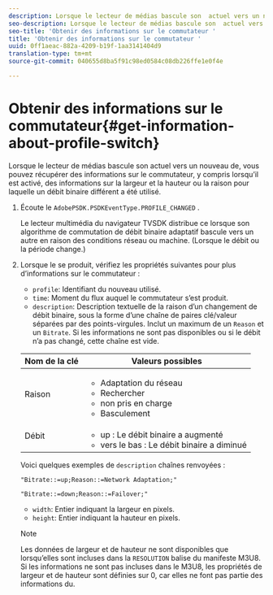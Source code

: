 ```yaml
---
description: Lorsque le lecteur de médias bascule son  actuel vers un nouveau  de, vous pouvez récupérer des informations sur le commutateur, y compris lorsqu’il est activé, des informations sur la largeur et la hauteur ou la raison pour laquelle un débit binaire différent a été utilisé.
seo-description: Lorsque le lecteur de médias bascule son  actuel vers un nouveau  de, vous pouvez récupérer des informations sur le commutateur, y compris lorsqu’il est activé, des informations sur la largeur et la hauteur ou la raison pour laquelle un débit binaire différent a été utilisé.
seo-title: 'Obtenir des informations sur le commutateur '
title: 'Obtenir des informations sur le commutateur '
uuid: 0ff1aeac-882a-4209-b19f-1aa3141404d9
translation-type: tm+mt
source-git-commit: 040655d8ba5f91c98ed0584c08db226ffe1e0f4e

---
```



# Obtenir des informations sur le commutateur{#get-information-about-profile-switch}

Lorsque le lecteur de médias bascule son  actuel vers un nouveau  de, vous pouvez récupérer des informations sur le commutateur, y compris lorsqu’il est activé, des informations sur la largeur et la hauteur ou la raison pour laquelle un débit binaire différent a été utilisé.

1. Écoute le `AdobePSDK.PSDKEventType.PROFILE_CHANGED` .

   Le lecteur multimédia du navigateur TVSDK distribue ce lorsque son algorithme de commutation de débit binaire adaptatif bascule vers un autre en raison des conditions réseau ou machine. (Lorsque le débit ou la période change.)
1. Lorsque le se produit, vérifiez les propriétés suivantes pour plus d’informations sur le commutateur :

   * `profile`: Identifiant du nouveau utilisé.
   * `time`: Moment du flux auquel le commutateur s’est produit.
   * `description`: Description textuelle de la raison d’un changement de débit binaire, sous la forme d’une chaîne de paires clé/valeur séparées par des points-virgules. Inclut un maximum de un `Reason` et un `Bitrate`. Si les informations ne sont pas disponibles ou si le débit n’a pas changé, cette chaîne est vide.
   <table id="table_E400FD9C57FF40CBAC14AF6847CD8301"> 
    <thead> 
      <tr> 
      <th colname="col1" class="entry"> Nom de la clé </th> 
      <th colname="col2" class="entry"> Valeurs possibles </th> 
      </tr> 
    </thead>
    <tbody> 
      <tr> 
      <td colname="col1"> <span class="codeph"> Raison </span> </td> 
      <td colname="col2"> 
        <ul id="ul_37DDE3F297634ED6B47DF5D73F969369"> 
        <li id="li_E374B029E1AF40689D70A9D30E057C5B">Adaptation du réseau </li> 
        <li id="li_753862EEF1C9474EA8E20C89F5EF5D8D">Rechercher </li> 
        <li id="li_EC14923F92CF4D11A47928A8D2DE6D8B"> non pris en charge </li> 
        <li id="li_695AB4A89C9D4833AF6D8B6424FC912B">Basculement </li> 
        </ul> </td> 
      </tr> 
      <tr> 
      <td colname="col1"> <span class="codeph"> Débit </span> </td> 
      <td colname="col2"> 
        <ul id="ul_1B49BD90A91147359712E1AFD8877E23"> 
        <li id="li_1C8E593C65D34742B14A8D0EAD43E0A9"> <span class="codeph"> up </span>: Le débit binaire a augmenté </li> 
        <li id="li_B1A00E3985A849B6855E15CF70D79BB8"> <span class="codeph"> vers le bas </span>: Le débit binaire a diminué </li> 
        </ul> </td> 
      </tr> 
    </tbody> 
    </table>

   Voici quelques exemples de `description` chaînes renvoyées :

   ```
   "Bitrate::=up;Reason::=Network Adaptation;" 
   
   "Bitrate::=down;Reason::=Failover;"
   ```

   * `width`: Entier indiquant la largeur en pixels.
   * `height`: Entier indiquant la hauteur en pixels.
   >[!NOTE]
   >
   >Les données de largeur et de hauteur ne sont disponibles que lorsqu’elles sont incluses dans la `RESOLUTION` balise du manifeste M3U8. Si les informations ne sont pas incluses dans le M3U8, les propriétés de largeur et de hauteur sont définies sur 0, car elles ne font pas partie des informations  du.
